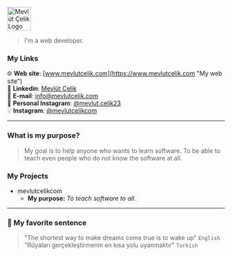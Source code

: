 <a href="https://www.mevlutcelik.com" title="Mevlüt Çelik"><img src="https://www.mevlutcelik.com/assets/images/logo/background_logo/logoLight_backgroundPrimary.png" alt="Mevlüt Çelik Logo" width="55"/></a>
> I'm a web developer.
### My Links
🌐 **Web site**: [www.mevlutcelik.com](https://www.mevlutcelik.com "My web site")<br/>
💼 **Linkedin**: [Mevlüt Çelik](https://www.linkedin.com/in/mevlutcelikcom "My linkedin page: Mevlüt Çelik")<br/>
📩 **E-mail**: [info@mevlutcelik.com](mailto:info@mevlutcelik.com "My e-mail adress: info@mevlutcelik.com")<br/>
🧑 **Personal Instagram**: [@mevlut.celik23](https://www.instagram.com/mevlut.celik23 "My personal instagram : @mevlut.celik23")<br/>
💡 **Instagram**: [@mevlutcelikcom](https://www.instagram.com/mevlutcelikcom "My instagram page: @mevlutcelikcom")
***
### What is my purpose?
> My goal is to help anyone who wants to learn software. To be able to teach even people who do not know the software at all.
### My Projects
* mevlutcelikcom
    * **My purpose:** *To teach software to all.* 
***
### 🎈 My favorite sentence
> "The shortest way to make dreams come true is to wake up" `English`<br/>
> "Rüyaları gerçekleştirmenin en kısa yolu uyanmaktır" `Turkish`

